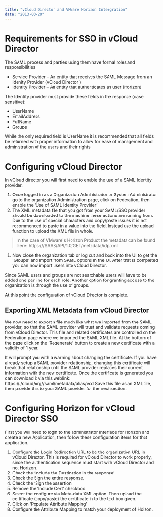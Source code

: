 ```yaml
---
title: "vCloud Director and VMware Horizon Intergration"
date: "2013-03-20"
---
```


# Requirements for SSO in vCloud Director

The SAML process and parties using them have formal roles and responsibilities:

- Service Provider – An entity that receives the SAML Message from an Idenity Provider (vCloud Director )
- Identity Provider – An entity that authenticates an user (Horizon)

The Identity provider must provide these fields in the response (case sensitive):

- UserName
- EmailAddress
- FullName
- Groups

While the only required field is UserName it is recommended that all fields be returned with proper information to allow for ease of management and administration of the users and their rights.

# Configuring vCloud Director

In vCloud director you will first need to enable the use of a SAML Identity provider.

1. Once logged in as a Organization Administrator or System Administrator go to the organization Administration page, click on Federation, then enable the ‘Use of SAML Identity Provider’ 
1. The XML metadata file that you got from your SAML/SSO provider should be downloaded to the machine these actions are running from. Due to the use of special characters and copy/paste issues it is not recommended to paste in a value into the field. Instead use the upload function to upload the XML file in whole.

> In the case of VMware's Horizon Product the metadata can be found here: https:///SAAS/API/1.0/GET/metadata/idp.xml

1. Now close the organization tab or log out and back into the UI to get the ‘Groups’ and Import from SAML options in the UI. After that is completed you can now import users into vCloud Director.

Since SAML users and groups are not searchable users will have to be added one per line for each role. Another option for granting access to the organization is through the use of groups.

At this point the configuration of vCloud Director is complete.

## Exporting XML Metadata from vCloud Director

We now need to export a file much like what we imported from the SAML provider, so that the SAML provider will trust and validate requests coming from vCloud Director. This file and related certificates are controlled on the Federation page where we imported the SAML XML file. At the bottom of the page click on the ‘Regenerate’ button to create a new certificate with a validity of 1 year.

It will prompt you with a warning about changing the certificate. If you have already setup a SAML provider relationship, changing this certificate will break that relationship until the SAML provider replaces their current information with the new certificate. Once the certificate is generated you can download it via this weblink: https://./cloud/org//saml/metadata/alias/vcd Save this file as an XML file, then provide this to your SAML provider for the next section.

# Configuring Horizon for vCloud Director SSO

First you will need to login to the administrator interface for Horizon and create a new Application, then follow these configuration items for that application.

1. Configure the Login Redirection URL to be the organization URL in vCloud Director. This is required for vCloud Director to work properly, since the authentication sequence must start with vCloud Director and not Horizon.
1. Check the ‘Include the Destination in the response’
1. Check the Sign the entire response.
1. Check the ‘Sign the assertion’
1. Remove the ‘Include Cert’ checkbox
1. Select the configure via Meta-data XML option. Then upload the certificate (copy/paste) the certificate in to the text box given.
1. Click on ‘Populate Attribute Mapping’
1. Configure the Attribute Mapping to match your deployment of Hoizon.
